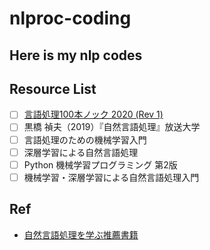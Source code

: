 # nlproc-coding

## Here is my nlp codes

## Resource List
- [ ] [言語処理100本ノック 2020 (Rev 1)](https://nlp100.github.io/ja/)
- [ ] 黒橋 禎夫（2019）『自然言語処理』放送大学
- [ ] 言語処理のための機械学習入門
- [ ] 深層学習による自然言語処理
- [ ] Python 機械学習プログラミング 第2版
- [ ] 機械学習・深層学習による自然言語処理入門

## Ref
- [自然言語処理を学ぶ推薦書籍](http://cl.sd.tmu.ac.jp/prospective/readings#TOC-2019-)
